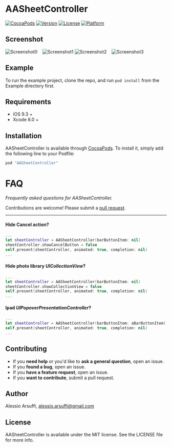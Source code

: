 # AASheetController

[![CocoaPods](https://img.shields.io/cocoapods/metrics/doc-percent/AASheetController.svg?style=flat)](http://cocoapods.org/pods/AASheetController)
[![Version](https://img.shields.io/cocoapods/v/AASheetController.svg?style=flat)](http://cocoapods.org/pods/AASheetController)
[![License](https://img.shields.io/cocoapods/l/AASheetController.svg?style=flat)](http://cocoapods.org/pods/AASheetController)
[![Platform](https://img.shields.io/cocoapods/p/AASheetController.svg?style=flat)](http://cocoapods.org/pods/AASheetController)

## Screenshot

![Screenshot0][gif] &nbsp;&nbsp; ![Screenshot1][img0]
![Screenshot2][img1] &nbsp;&nbsp; ![Screenshot3][img2]

## Example

To run the example project, clone the repo, and run `pod install` from the Example directory first.

## Requirements
* iOS 9.3 +
* Xcode 8.0 +

## Installation

AASheetController is available through [CocoaPods](http://cocoapods.org). To install
it, simply add the following line to your Podfile:

```ruby
pod "AASheetController"
```

# FAQ

*Frequently asked questions for AASheetController.* 

Contributions are welcome! Please submit a [pull request](https://github.com/alessioarsuffi/AASheetController/compare).

------------------------------------

#### Hide Cancel action?

````swift
...
let sheetController = AASheetController(barButtonItem: nil)
sheetController.showCancelButton = false
self.present(sheetController, animated: true, completion: nil)
...
````

#### Hide photo library *UICollectionView*?

````swift
...
let sheetController = AASheetController(barButtonItem: nil)
sheetController.showCollectionView = false
self.present(sheetController, animated: true, completion: nil)
...
````

#### Ipad *UIPopoverPresentationController*?

````swift
...
let sheetController = AASheetController(barButtonItem: aBarButtonItem)
self.present(sheetController, animated: true, completion: nil)
...
````

## Contributing

- If you **need help** or you'd like to **ask a general question**, open an issue.
- If you **found a bug**, open an issue.
- If you **have a feature request**, open an issue.
- If you **want to contribute**, submit a pull request.

## Author

Alessio Arsuffi, alessio.arsuffi@gmail.com

## License

AASheetController is available under the MIT license. See the LICENSE file for more info.


[gif]: http://i.giphy.com/jWelDzjTHmEVO.gif
[img0]: http://i66.tinypic.com/xer2pu.png
[img1]: http://i66.tinypic.com/3buq1.png
[img2]: http://i67.tinypic.com/ibm8so.png
